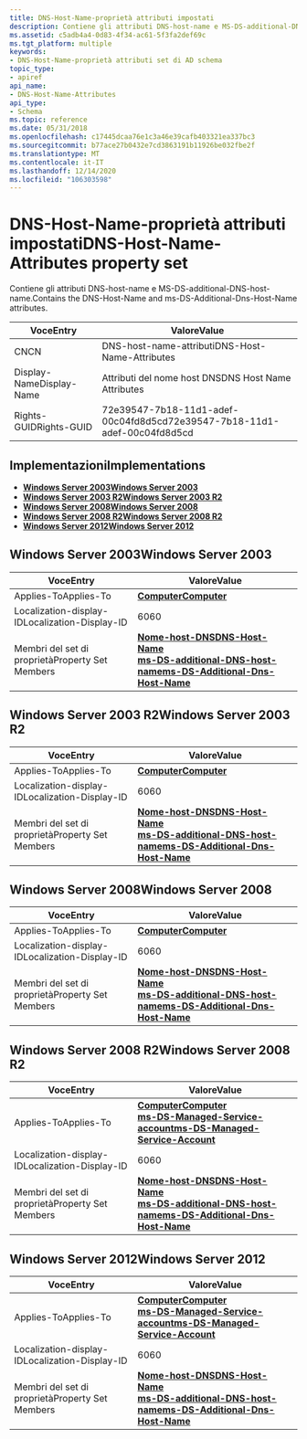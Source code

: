 ```yaml
---
title: DNS-Host-Name-proprietà attributi impostati
description: Contiene gli attributi DNS-host-name e MS-DS-additional-DNS-host-name.
ms.assetid: c5adb4a4-0d83-4f34-ac61-5f3fa2def69c
ms.tgt_platform: multiple
keywords:
- DNS-Host-Name-proprietà attributi set di AD schema
topic_type:
- apiref
api_name:
- DNS-Host-Name-Attributes
api_type:
- Schema
ms.topic: reference
ms.date: 05/31/2018
ms.openlocfilehash: c17445dcaa76e1c3a46e39cafb403321ea337bc3
ms.sourcegitcommit: b77ace27b0432e7cd3863191b11926be032fbe2f
ms.translationtype: MT
ms.contentlocale: it-IT
ms.lasthandoff: 12/14/2020
ms.locfileid: "106303598"
---
```

# <a name="dns-host-name-attributes-property-set"></a><span data-ttu-id="1903e-104">DNS-Host-Name-proprietà attributi impostati</span><span class="sxs-lookup"><span data-stu-id="1903e-104">DNS-Host-Name-Attributes property set</span></span>

<span data-ttu-id="1903e-105">Contiene gli attributi DNS-host-name e MS-DS-additional-DNS-host-name.</span><span class="sxs-lookup"><span data-stu-id="1903e-105">Contains the DNS-Host-Name and ms-DS-Additional-Dns-Host-Name attributes.</span></span>



| <span data-ttu-id="1903e-106">Voce</span><span class="sxs-lookup"><span data-stu-id="1903e-106">Entry</span></span> | <span data-ttu-id="1903e-107">Valore</span><span class="sxs-lookup"><span data-stu-id="1903e-107">Value</span></span> |
|--------------|--------------------------------------|
| <span data-ttu-id="1903e-108">CN</span><span class="sxs-lookup"><span data-stu-id="1903e-108">CN</span></span>           | <span data-ttu-id="1903e-109">DNS-host-name-attributi</span><span class="sxs-lookup"><span data-stu-id="1903e-109">DNS-Host-Name-Attributes</span></span>             |
| <span data-ttu-id="1903e-110">Display-Name</span><span class="sxs-lookup"><span data-stu-id="1903e-110">Display-Name</span></span> | <span data-ttu-id="1903e-111">Attributi del nome host DNS</span><span class="sxs-lookup"><span data-stu-id="1903e-111">DNS Host Name Attributes</span></span>             |
| <span data-ttu-id="1903e-112">Rights-GUID</span><span class="sxs-lookup"><span data-stu-id="1903e-112">Rights-GUID</span></span>  | <span data-ttu-id="1903e-113">72e39547-7b18-11d1-adef-00c04fd8d5cd</span><span class="sxs-lookup"><span data-stu-id="1903e-113">72e39547-7b18-11d1-adef-00c04fd8d5cd</span></span> |



## <a name="implementations"></a><span data-ttu-id="1903e-114">Implementazioni</span><span class="sxs-lookup"><span data-stu-id="1903e-114">Implementations</span></span>

-   [<span data-ttu-id="1903e-115">**Windows Server 2003**</span><span class="sxs-lookup"><span data-stu-id="1903e-115">**Windows Server 2003**</span></span>](#windows-server-2003)
-   [<span data-ttu-id="1903e-116">**Windows Server 2003 R2**</span><span class="sxs-lookup"><span data-stu-id="1903e-116">**Windows Server 2003 R2**</span></span>](#windows-server-2003-r2)
-   [<span data-ttu-id="1903e-117">**Windows Server 2008**</span><span class="sxs-lookup"><span data-stu-id="1903e-117">**Windows Server 2008**</span></span>](#windows-server-2008)
-   [<span data-ttu-id="1903e-118">**Windows Server 2008 R2**</span><span class="sxs-lookup"><span data-stu-id="1903e-118">**Windows Server 2008 R2**</span></span>](#windows-server-2008-r2)
-   [<span data-ttu-id="1903e-119">**Windows Server 2012**</span><span class="sxs-lookup"><span data-stu-id="1903e-119">**Windows Server 2012**</span></span>](#windows-server-2012)

## <a name="windows-server-2003"></a><span data-ttu-id="1903e-120">Windows Server 2003</span><span class="sxs-lookup"><span data-stu-id="1903e-120">Windows Server 2003</span></span>



| <span data-ttu-id="1903e-121">Voce</span><span class="sxs-lookup"><span data-stu-id="1903e-121">Entry</span></span> | <span data-ttu-id="1903e-122">Valore</span><span class="sxs-lookup"><span data-stu-id="1903e-122">Value</span></span> |
|-------------------------|-------------------------------------------------------------------------------------------------------------------------------------|
| <span data-ttu-id="1903e-123">Applies-To</span><span class="sxs-lookup"><span data-stu-id="1903e-123">Applies-To</span></span>              | [<span data-ttu-id="1903e-124">**Computer**</span><span class="sxs-lookup"><span data-stu-id="1903e-124">**Computer**</span></span>](c-computer.md)<br/>                                                                                           |
| <span data-ttu-id="1903e-125">Localization-display-ID</span><span class="sxs-lookup"><span data-stu-id="1903e-125">Localization-Display-ID</span></span> | <span data-ttu-id="1903e-126">60</span><span class="sxs-lookup"><span data-stu-id="1903e-126">60</span></span>                                                                                                                                  |
| <span data-ttu-id="1903e-127">Membri del set di proprietà</span><span class="sxs-lookup"><span data-stu-id="1903e-127">Property Set Members</span></span>    | [<span data-ttu-id="1903e-128">**Nome-host-DNS**</span><span class="sxs-lookup"><span data-stu-id="1903e-128">**DNS-Host-Name**</span></span>](a-dnshostname.md)<br/> [<span data-ttu-id="1903e-129">**ms-DS-additional-DNS-host-name**</span><span class="sxs-lookup"><span data-stu-id="1903e-129">**ms-DS-Additional-Dns-Host-Name**</span></span>](a-msds-additionaldnshostname.md)<br/> |



## <a name="windows-server-2003-r2"></a><span data-ttu-id="1903e-130">Windows Server 2003 R2</span><span class="sxs-lookup"><span data-stu-id="1903e-130">Windows Server 2003 R2</span></span>



| <span data-ttu-id="1903e-131">Voce</span><span class="sxs-lookup"><span data-stu-id="1903e-131">Entry</span></span> | <span data-ttu-id="1903e-132">Valore</span><span class="sxs-lookup"><span data-stu-id="1903e-132">Value</span></span> |
|-------------------------|-------------------------------------------------------------------------------------------------------------------------------------|
| <span data-ttu-id="1903e-133">Applies-To</span><span class="sxs-lookup"><span data-stu-id="1903e-133">Applies-To</span></span>              | [<span data-ttu-id="1903e-134">**Computer**</span><span class="sxs-lookup"><span data-stu-id="1903e-134">**Computer**</span></span>](c-computer.md)<br/>                                                                                           |
| <span data-ttu-id="1903e-135">Localization-display-ID</span><span class="sxs-lookup"><span data-stu-id="1903e-135">Localization-Display-ID</span></span> | <span data-ttu-id="1903e-136">60</span><span class="sxs-lookup"><span data-stu-id="1903e-136">60</span></span>                                                                                                                                  |
| <span data-ttu-id="1903e-137">Membri del set di proprietà</span><span class="sxs-lookup"><span data-stu-id="1903e-137">Property Set Members</span></span>    | [<span data-ttu-id="1903e-138">**Nome-host-DNS**</span><span class="sxs-lookup"><span data-stu-id="1903e-138">**DNS-Host-Name**</span></span>](a-dnshostname.md)<br/> [<span data-ttu-id="1903e-139">**ms-DS-additional-DNS-host-name**</span><span class="sxs-lookup"><span data-stu-id="1903e-139">**ms-DS-Additional-Dns-Host-Name**</span></span>](a-msds-additionaldnshostname.md)<br/> |



## <a name="windows-server-2008"></a><span data-ttu-id="1903e-140">Windows Server 2008</span><span class="sxs-lookup"><span data-stu-id="1903e-140">Windows Server 2008</span></span>



| <span data-ttu-id="1903e-141">Voce</span><span class="sxs-lookup"><span data-stu-id="1903e-141">Entry</span></span> | <span data-ttu-id="1903e-142">Valore</span><span class="sxs-lookup"><span data-stu-id="1903e-142">Value</span></span> |
|-------------------------|-------------------------------------------------------------------------------------------------------------------------------------|
| <span data-ttu-id="1903e-143">Applies-To</span><span class="sxs-lookup"><span data-stu-id="1903e-143">Applies-To</span></span>              | [<span data-ttu-id="1903e-144">**Computer**</span><span class="sxs-lookup"><span data-stu-id="1903e-144">**Computer**</span></span>](c-computer.md)<br/>                                                                                           |
| <span data-ttu-id="1903e-145">Localization-display-ID</span><span class="sxs-lookup"><span data-stu-id="1903e-145">Localization-Display-ID</span></span> | <span data-ttu-id="1903e-146">60</span><span class="sxs-lookup"><span data-stu-id="1903e-146">60</span></span>                                                                                                                                  |
| <span data-ttu-id="1903e-147">Membri del set di proprietà</span><span class="sxs-lookup"><span data-stu-id="1903e-147">Property Set Members</span></span>    | [<span data-ttu-id="1903e-148">**Nome-host-DNS**</span><span class="sxs-lookup"><span data-stu-id="1903e-148">**DNS-Host-Name**</span></span>](a-dnshostname.md)<br/> [<span data-ttu-id="1903e-149">**ms-DS-additional-DNS-host-name**</span><span class="sxs-lookup"><span data-stu-id="1903e-149">**ms-DS-Additional-Dns-Host-Name**</span></span>](a-msds-additionaldnshostname.md)<br/> |



## <a name="windows-server-2008-r2"></a><span data-ttu-id="1903e-150">Windows Server 2008 R2</span><span class="sxs-lookup"><span data-stu-id="1903e-150">Windows Server 2008 R2</span></span>



| <span data-ttu-id="1903e-151">Voce</span><span class="sxs-lookup"><span data-stu-id="1903e-151">Entry</span></span> | <span data-ttu-id="1903e-152">Valore</span><span class="sxs-lookup"><span data-stu-id="1903e-152">Value</span></span> |
|-------------------------|-------------------------------------------------------------------------------------------------------------------------------------|
| <span data-ttu-id="1903e-153">Applies-To</span><span class="sxs-lookup"><span data-stu-id="1903e-153">Applies-To</span></span>              | [<span data-ttu-id="1903e-154">**Computer**</span><span class="sxs-lookup"><span data-stu-id="1903e-154">**Computer**</span></span>](c-computer.md)<br/> [<span data-ttu-id="1903e-155">**ms-DS-Managed-Service-account**</span><span class="sxs-lookup"><span data-stu-id="1903e-155">**ms-DS-Managed-Service-Account**</span></span>](c-msds-managedserviceaccount.md)<br/>          |
| <span data-ttu-id="1903e-156">Localization-display-ID</span><span class="sxs-lookup"><span data-stu-id="1903e-156">Localization-Display-ID</span></span> | <span data-ttu-id="1903e-157">60</span><span class="sxs-lookup"><span data-stu-id="1903e-157">60</span></span>                                                                                                                                  |
| <span data-ttu-id="1903e-158">Membri del set di proprietà</span><span class="sxs-lookup"><span data-stu-id="1903e-158">Property Set Members</span></span>    | [<span data-ttu-id="1903e-159">**Nome-host-DNS**</span><span class="sxs-lookup"><span data-stu-id="1903e-159">**DNS-Host-Name**</span></span>](a-dnshostname.md)<br/> [<span data-ttu-id="1903e-160">**ms-DS-additional-DNS-host-name**</span><span class="sxs-lookup"><span data-stu-id="1903e-160">**ms-DS-Additional-Dns-Host-Name**</span></span>](a-msds-additionaldnshostname.md)<br/> |



## <a name="windows-server-2012"></a><span data-ttu-id="1903e-161">Windows Server 2012</span><span class="sxs-lookup"><span data-stu-id="1903e-161">Windows Server 2012</span></span>



| <span data-ttu-id="1903e-162">Voce</span><span class="sxs-lookup"><span data-stu-id="1903e-162">Entry</span></span> | <span data-ttu-id="1903e-163">Valore</span><span class="sxs-lookup"><span data-stu-id="1903e-163">Value</span></span> |
|-------------------------|-------------------------------------------------------------------------------------------------------------------------------------|
| <span data-ttu-id="1903e-164">Applies-To</span><span class="sxs-lookup"><span data-stu-id="1903e-164">Applies-To</span></span>              | [<span data-ttu-id="1903e-165">**Computer**</span><span class="sxs-lookup"><span data-stu-id="1903e-165">**Computer**</span></span>](c-computer.md)<br/> [<span data-ttu-id="1903e-166">**ms-DS-Managed-Service-account**</span><span class="sxs-lookup"><span data-stu-id="1903e-166">**ms-DS-Managed-Service-Account**</span></span>](c-msds-managedserviceaccount.md)<br/>          |
| <span data-ttu-id="1903e-167">Localization-display-ID</span><span class="sxs-lookup"><span data-stu-id="1903e-167">Localization-Display-ID</span></span> | <span data-ttu-id="1903e-168">60</span><span class="sxs-lookup"><span data-stu-id="1903e-168">60</span></span>                                                                                                                                  |
| <span data-ttu-id="1903e-169">Membri del set di proprietà</span><span class="sxs-lookup"><span data-stu-id="1903e-169">Property Set Members</span></span>    | [<span data-ttu-id="1903e-170">**Nome-host-DNS**</span><span class="sxs-lookup"><span data-stu-id="1903e-170">**DNS-Host-Name**</span></span>](a-dnshostname.md)<br/> [<span data-ttu-id="1903e-171">**ms-DS-additional-DNS-host-name**</span><span class="sxs-lookup"><span data-stu-id="1903e-171">**ms-DS-Additional-Dns-Host-Name**</span></span>](a-msds-additionaldnshostname.md)<br/> |



 

 





